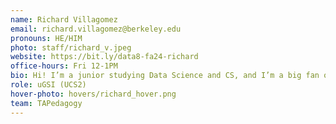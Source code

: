 ```yaml
---
name: Richard Villagomez
email: richard.villagomez@berkeley.edu
pronouns: HE/HIM
photo: staff/richard_v.jpeg
website: https://bit.ly/data8-fa24-richard
office-hours: Fri 12-1PM
bio: Hi! I’m a junior studying Data Science and CS, and I’m a big fan of iced mochas, Mario Kart, and Data 8. My goal is to make data science accessible to everyone!
role: uGSI (UCS2)
hover-photo: hovers/richard_hover.png
team: TAPedagogy
---
```

